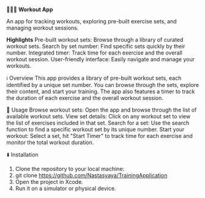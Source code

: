🏋🏻‍♀️ **Workout App**

An app for tracking workouts, exploring pre-built exercise sets, and managing workout sessions.

 **Highlights**
Pre-built workout sets: Browse through a library of curated workout sets.
Search by set number: Find specific sets quickly by their number.
Integrated timer: Track time for each exercise and the overall workout session.
User-friendly interface: Easily navigate and manage your workouts.

ℹ️ Overview
This app provides a library of pre-built workout sets, each identified by a unique set number. You can browse through the sets, explore their content, and start your training. The app also features a timer to track the duration of each exercise and the overall workout session.

🚀 Usage
Browse workout sets: Open the app and browse through the list of available workout sets.
View set details: Click on any workout set to view the list of exercises included in that set.
Search for a set: Use the search function to find a specific workout set by its unique number.
Start your workout: Select a set, hit "Start Timer" to track time for each exercise and monitor the total workout duration.

⬇️ Installation
1. Clone the repository to your local machine:
2. git clone https://github.com/Nastasyaya/TrainingApplication
3. Open the project in Xcode.
4. Run it on a simulator or physical device.
